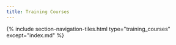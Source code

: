 ```yaml
---
title: Training Courses
---
```



{% include section-navigation-tiles.html type="training_courses" except="index.md" %}


<!-- # Upcoming {% include section-navigation-tiles-simple.html type="training_courses" except="index.md" %} -->
